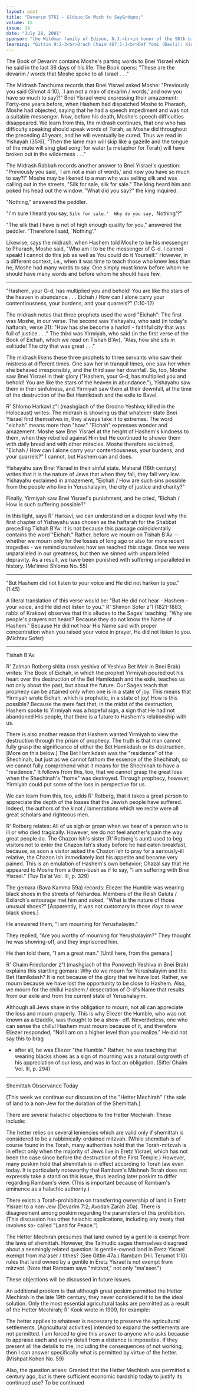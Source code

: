 ```yaml
---
layout: post
title: "Devarim 5761 - &ldquo;So Much to Say&rdquo;"
volume: 15
issue: 39
date: "July 28, 2001"
sponsor: "the Wildman family of Edison, N.J.<br>in honor of the 90th birthday of Mrs. Ida Wildman"
learning: "Gittin 9:2-3<br>Orach Chaim 487:1-3<br>Daf Yomi (Bavli): Kiddushin 82<br>Daf Yomi (Yerushalmi): Berachot 36"
---
```


The Book of Devarim contains Moshe's parting words to Bnei
Yisrael which he said in the last 36 days of his life.  The Book
opens: "These are the devarim / words that Moshe spoke to all
Israel . . ."

The Midrash Tanchuma records that Bnei Yisrael asked Moshe:
"Previously you said (Shmot 4:10), `I am not a man of devarim /
words,' and now you have so much to say?!"  Bnei Yisrael were
expressing their amazement:  Forty-one years before, when Hashem
had dispatched Moshe to Pharaoh, Moshe had objected, saying that
he had a speech impediment and was not a suitable messenger.
Now, before his death, Moshe's speech difficulties disappeared.
We learn from this, the midrash continues, that one who has
difficulty speaking should speak words of Torah, as Moshe did
throughout the preceding 41 years, and he will eventually be
cured.  Thus we read in Yishayah (35:6), "Then the lame man will
skip like a gazelle and the tongue of the mute will sing glad
song; for water [a metaphor for Torah] will have broken out in
the wilderness . . ."

The Midrash Rabbah records another answer to Bnei Yisrael's
question: "Previously you said, `I am not a man of words,' and
now you have so much to say?!"  Moshe may be likened to a man who
was selling silk and was calling out in the streets, "Silk for
sale, silk for sale."  The king heard him and poked his head out
the window.  "What did you say?" the king inquired.

"Nothing," answered the peddler.

"I'm sure I heard you say, `Silk for sale.'  Why do you say,
`Nothing'?"

"The silk that I have is not of high enough quality for you,"
answered the peddler.  "Therefore I said, `Nothing'."

Likewise, says the midrash, when Hashem told Moshe to be his
messenger to Pharaoh, Moshe said, "Who am I to be the messenger
of G-d.  I cannot speak!  I cannot do this job as well as You
could do it Yourself."  However, in a different context, i.e.,
when it was time to teach those who knew less than he, Moshe had
many words to say.  One simply must know before whom he should
have many words and before whom he should have few.

********

"Hashem, your G-d, has multiplied you and behold!  You are
like the stars of the heaven in abundance . . . Eichah / How
can I alone carry your contentiousness, your burdens, and
your quarrels?"  (1:10-12)

The midrash notes that three prophets used the word "Eichah":
The first was Moshe, in our verse.  The second was Yishayahu, who
said (in today's haftarah, verse 21): "How has she become a
harlot! - faithful city that was full of justice . . ."  The
third was Yirmiyah, who said (in the first verse of the Book of
Eichah, which we read on Tishah B'Av), "Alas, how she sits in
solitude!  The city that was great . . ."

The midrash likens these three prophets to three servants who
saw their mistress at different times.  One saw her in tranquil
times, one saw her when she behaved irresponsibly, and the third
saw her downfall.  So, too, Moshe saw Bnei Yisrael in their glory
("Hashem, your G-d, has multiplied you and behold!  You are like
the stars of the heaven in abundance."), Yishayahu saw them in
their sinfulness, and Yirmiyah saw them at their downfall, at the
time of the destruction of the Bet Hamikdash and the exile to
Bavel.

R' Shlomo Harkavi z"l (mashgiach of the Grodno Yeshiva; killed
in the Holocaust) writes: The midrash is showing us that whatever
state Bnei Yisrael find themselves in, they always take it to
extremes.  The word "eichah" means more than "how."  "Eichah"
expresses wonder and amazement.  Moshe saw Bnei Yisrael at the
height of Hashem's kindness to them, when they rebelled against
Him but He continued to shower them with daily bread and with
other miracles.  Moshe therefore exclaimed, "Eichah / How can I
alone carry your contentiousness, your burdens, and your
quarrels?"  I cannot, but Hashem can and does.

Yishayahu saw Bnei Yisrael in their sinful state.  Maharal
(16th century) writes that it is the nature of Jews that when
they fall, they fall very low.  Yishayahu exclaimed in amazement,
"Eichah / How are such sins possible from the people who live in
Yerushalayim, the city of justice and charity?"

Finally, Yirmiyah saw Bnei Yisrael's punishment, and he cried,
"Eichah / How is such suffering possible?"

In this light, says R' Harkavi, we can understand on a deeper
level why the first chapter of Yishayahu was chosen as the
haftarah for the Shabbat preceding Tishah B'Av.  It is not
because this passage coincidentally contains the word "Eichah."
Rather, before we mourn on Tishah B'Av -- whether we mourn only
for the losses of long ago or also for more recent tragedies - we
remind ourselves how we reached this stage.  Once we were
unparalleled in our greatness, but then we sinned with
unparalleled depravity.  As a result, we have been punished with
suffering unparalleled in history.
(Me'imrei Shlomo No. 55)

********

"But Hashem did not listen to your voice and He did not
harken to you."  (1:45)

A literal translation of this verse would be: "But He did not
hear - Hashem - your voice, and He did not listen to you."  R'
Shimon Sofer z"l (1821-1883; rabbi of Krakow) observes that this
alludes to the Sages' teaching: "Why are people's prayers not
heard?  Because they do not know the Name of Hashem."  Because He
did not hear His Name said with proper concentration when you
raised your voice in prayer, He did not listen to you.
(Michtav Sofer)

********

Tishah B'Av

R' Zalman Rotberg shlita (rosh yeshiva of Yeshiva Bet Meir in
Bnei Brak) writes: The Book of Eichah, in which the prophet
Yirmiyah poured out his heart over the destruction of the Bet
Hamikdash and the exile, teaches us not only about the past, but
about the future.  Our Sages teach that prophecy can be attained
only when one is in a state of joy.  This means that Yirmiyah
wrote Eichah, which is prophetic, in a state of joy!  How is this
possible?  Because the mere fact that, in the midst of the
destruction, Hashem spoke to Yirmiyah was a hopeful sign, a sign
that He had not abandoned His people, that there is a future to
Hashem's relationship with us.

There is also another reason that Hashem wanted Yirmiyah to
view the destruction through the prism of prophecy.  The truth is
that man cannot fully grasp the significance of either the Bet
Hamikdash or its destruction. [More on this below.]  The Bet
Hamikdash was the "residence" of the Shechinah, but just as we
cannot fathom the essence of the Shechinah, so we cannot fully
comprehend what it means for the Shechinah to have a "residence."
It follows from this, too, that we cannot grasp the great loss
when the Shechinah's "home" was destroyed.  Through prophecy,
however, Yirmiyah could put some of the loss in perspective for
us.

We can learn from this, too, adds R' Rotberg, that it takes a
great person to appreciate the depth of the losses that the
Jewish people have suffered.  Indeed, the authors of the kinot /
lamentations which we recite were all great scholars and
righteous men.

R' Rotberg relates: All of us sigh or groan when we hear of a
person who is ill or who died tragically.  However, we do not
feel another's pain the way great people do.  The Chazon Ish's
sister (R' Rotberg's aunt) used to beg visitors not to enter the
Chazon Ish's study before he had eaten breakfast, because, as
soon a visitor asked the Chazon Ish to pray for a seriously-ill
relative, the Chazon Ish immediately lost his appetite and became
very pained.  This is an emulation of Hashem's own behavior;
Chazal say that He appeared to Moshe from a thorn-bush as if to
say, "I am suffering with Bnei Yisrael."
(Tuv Da'at Vol. III, p. 329)


The gemara (Bava Kamma 59a) records: Eliezer the Humble was
wearing black shoes in the streets of Nehardea.  Members of the
Reish Galuta / Exilarch's entourage met him and asked, "What is
the nature of those unusual shoes?" [Apparently, it was not
customary in those days to wear black shoes.]

He answered them, "I am mourning for Yerushalayim."

They replied, "Are you worthy of mourning for Yerushalayim?"
They thought he was showing-off, and they imprisoned him.

He then told them, "I am a great man." [Until here, from the
gemara.]

R' Chaim Friedlander z"l (mashgiach of the Ponovezh Yeshiva in
Bnei Brak) explains this startling gemara: Why do we mourn for
Yerushalayim and the Bet Hamikdash?  It is not because of the
glory that we have lost.  Rather, we mourn because we have lost
the opportunity to be close to Hashem.  Also, we mourn for the
chillul Hashem / desecration of G-d's Name that results from our
exile and from the current state of Yerushalayim.

Although all Jews share in the obligation to mourn, not all can
appreciate the loss and mourn properly.  This is why Eliezer the
Humble, who was not known as a tzaddik, was thought to be a show-
off.  Nevertheless, one who can sense the chillul Hashem must
mourn because of it, and therefore Eliezer responded, "No!  I am
on a higher level than you realize."  He did not say this to brag
- after all, he was Eliezer "the Humble."  Rather, he was
teaching that wearing blacks shoes as a sign of mourning was a
natural outgrowth of his appreciation of our loss, and was in
fact an obligation.
(Siftei Chaim Vol. III, p. 294)

********

Shemittah Observance Today

[This week we continue our discussion of the "Hetter
Mechirah" / the sale of land to a non-Jew for the duration
of the Shemittah.]

There are several halachic objections to the Hetter Mechirah.
These include:

The hetter relies on several leniencies which are valid only
if shemittah is considered to be a rabbinically-ordained mitzvah.
(While shemittah is of course found in the Torah, many
authorities hold that the Torah-mitzvah is in effect only when
the majority of Jews live in Eretz Yisrael, which has not been
the case since before the destruction of the First Temple.)
However, many poskim hold that shemittah is in effect according
to Torah law even today.  It is particularly noteworthy that
Rambam's Mishneh Torah does not expressly take a stand on this
issue, thus leading later poskim to differ regarding Rambam's
view.  (This is important because of Rambam's eminence as a
halachic authority.)

There exists a Torah-prohibition on transferring ownership
of land in Eretz Yisrael to a non-Jew (Devarim 7:2; Avodah Zarah
20a).  There is disagreement among poskim regarding the
parameters of this prohibition.  (This discussion has other
halachic applications, including any treaty that involves so-
called "Land for Peace.")

The Hetter Mechirah presumes that land owned by a gentile is
exempt from the laws of shemittah.  However, the Talmudic sages
themselves disagreed about a seemingly related question: Is
gentile-owned land in Eretz Yisrael exempt from ma'aser / tithes?
(See Gittin 47a.)  Rambam (Hil. Terumot 1:10) rules that land
owned by a gentile in Eretz Yisrael is not exempt from mitzvot.
(Note that Rambam says "mitzvot," not only "ma'aser.")

These objections will be discussed in future issues.

An additional problem is that although great poskim permitted
the Hetter Mechirah in the late 19th century, they never
considered it to be the ideal solution.  Only the most essential
agricultural tasks are permitted as a result of the Hetter
Mechirah; R' Kook wrote in 1909, for example:

The hetter applies to whatever is necessary to preserve the
agricultural settlements. [Agricultural activities] intended
to expand the settlements are not permitted.  I am forced to
give this answer to anyone who asks because to appraise each
and every detail from a distance is impossible.  If they
present all the details to me, including the consequences of
not working, then I can answer specifically what is permitted
by virtue of the hetter.  (Mishpat Kohen No. 59)

Also, the question arises: Granted that the Hetter Mechirah was
permitted a century ago, but is there sufficient economic
hardship today to justify its continued use? To be continued


